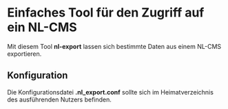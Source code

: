 # Einfaches Tool für den Zugriff auf ein NL-CMS

Mit diesem Tool **nl-export** lassen sich bestimmte Daten aus einem NL-CMS exportieren.

## Konfiguration

Die Konfigurationsdatei **.nl_export.conf** sollte sich im Heimatverzeichnis des ausführenden Nutzers befinden.

